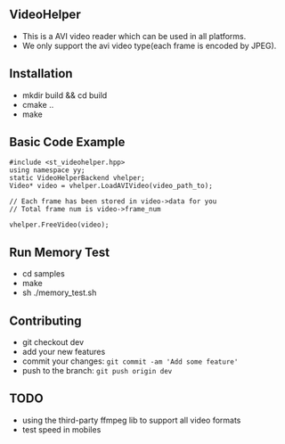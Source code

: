 ## VideoHelper

- This is a AVI video reader which can be used in all platforms.
- We only support the avi video type(each frame is encoded by JPEG).

## Installation

- mkdir build && cd build
- cmake ..
- make

## Basic Code Example
```
#include <st_videohelper.hpp>
using namespace yy;
static VideoHelperBackend vhelper;
Video* video = vhelper.LoadAVIVideo(video_path_to);

// Each frame has been stored in video->data for you
// Total frame num is video->frame_num

vhelper.FreeVideo(video);
```

## Run Memory Test

- cd samples
- make
- sh ./memory_test.sh

## Contributing

- git checkout dev
- add your new features
- commit your changes: `git commit -am 'Add some feature'`
- push to the branch: `git push origin dev`

## TODO
- using the third-party ffmpeg lib to support all video formats
- test speed in mobiles
